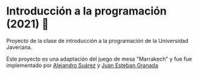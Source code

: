 # Introducción a la programación (2021) 🤖

Proyecto de la clase de introducción a la programación de la Universidad Javeriana. 

Este proyecto es una adaptación del juego de mesa "Marrakech" y fue fue implementado por [Alejandro Suárez](https://github.com/suaracost) y [Juan Esteban Granada](https://github.com/Juaness06)
